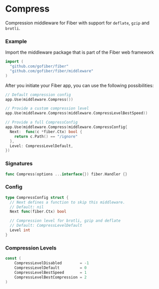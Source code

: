 # Compress
Compression middleware for Fiber with support for `deflate`, `gzip` and `brotli`.

### Example
Import the middleware package that is part of the Fiber web framework
```go
import (
  "github.com/gofiber/fiber"
  "github.com/gofiber/fiber/middleware"
)
```

After you initiate your Fiber app, you can use the following possibilities:
```go
// Default compression config
app.Use(middleware.Compress())

// Provide a custom compression level
app.Use(middleware.Compress(middleware.CompressLevelBestSpeed))

// Provide a full CompressConfig
app.Use(middleware.Compress(middleware.CompressConfig{
  Next:  func(c *fiber.Ctx) bool {
    return c.Path() == "/ignore"
  },
  Level: CompressLevelDefault,
})
```

### Signatures
```go
func Compress(options ...interface{}) fiber.Handler {}
```

### Config
```go
type CompressConfig struct {
  // Next defines a function to skip this middleware.
  // Default: nil
  Next func(fiber.Ctx) bool

  // Compression level for brotli, gzip and deflate
  // Default: CompressLevelDefault
  Level int
}
```
### Compression Levels
```go
const (
	CompressLevelDisabled        = -1
	CompressLevelDefault         = 0
	CompressLevelBestSpeed       = 1
	CompressLevelBestCompression = 2
)
```